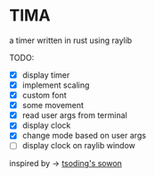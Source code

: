 # TIMA
a timer written in rust using raylib

TODO:
- [x] display timer
- [x] implement scaling
- [x] custom font
- [x] some movement
- [x] read user args from terminal
- [x] display clock
- [x] change mode based on user args
- [ ] display clock on raylib window

inspired by -> [tsoding's sowon](https://github.com/tsoding/sowon)
